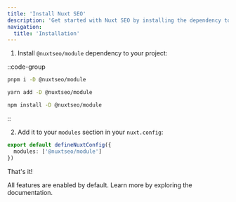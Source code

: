 ```yaml
---
title: 'Install Nuxt SEO'
description: 'Get started with Nuxt SEO by installing the dependency to your project.'
navigation:
  title: 'Installation'
---
```


1. Install `@nuxtseo/module` dependency to your project:

::code-group

```sh [pnpm]
pnpm i -D @nuxtseo/module
```

```bash [yarn]
yarn add -D @nuxtseo/module
```

```bash [npm]
npm install -D @nuxtseo/module
```

::

2. Add it to your `modules` section in your `nuxt.config`:

```ts [nuxt.config]
export default defineNuxtConfig({
  modules: ['@nuxtseo/module']
})
```

That's it!

All features are enabled by default. Learn more by exploring the documentation.
